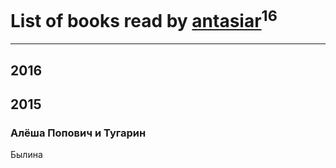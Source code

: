 # List of books read by [antasiar](http://vk.com/id68827372)<sup>16</sup>
---

## 2016
































## 2015

### Алёша Попович и Тугарин
Былина



